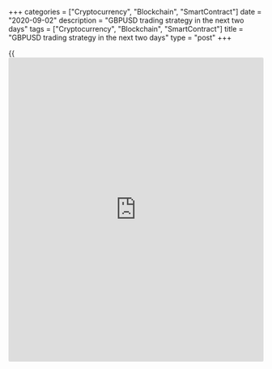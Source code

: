 +++
categories = ["Cryptocurrency", "Blockchain", "SmartContract"]
date = "2020-09-02"
description = "GBPUSD trading strategy in the next two days"
tags = ["Cryptocurrency", "Blockchain", "SmartContract"]
title = "GBPUSD trading strategy in the next two days"
type = "post"
+++

{{<iframe id="large-banner" src="https://www.bounty.group/#slide=1.0" width="100%" height="600" scrolling="no" style="border: 0px solid rgb(216, 221, 230); border-radius: 3px;">}}



None